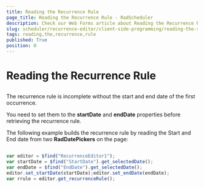 ```yaml
---
title: Reading the Recurrence Rule
page_title: Reading the Recurrence Rule - RadScheduler
description: Check our Web Forms article about Reading the Recurrence Rule.
slug: scheduler/recurrence-editor/client-side-programming/reading-the-recurrence-rule
tags: reading,the,recurrence,rule
published: True
position: 0
---
```


# Reading the Recurrence Rule



## 

The recurrence rule is incomplete without the start and end date of the first occurrence.

You need to set them to the **startDate** and **endDate** properties before retrieving the recurrence rule.

The following example builds the recurrence rule by reading the Start and End date from two **RadDatePickers** on the page:



````JavaScript
	     
var editor = $find("RecurrenceEditor1");
var startDate = $find("StartDate").get_selectedDate();
var endDate = $find("EndDate").get_selectedDate();
editor.set_startDate(startDate);editor.set_endDate(endDate);       
var rrule = editor.get_recurrenceRule();

				
````




